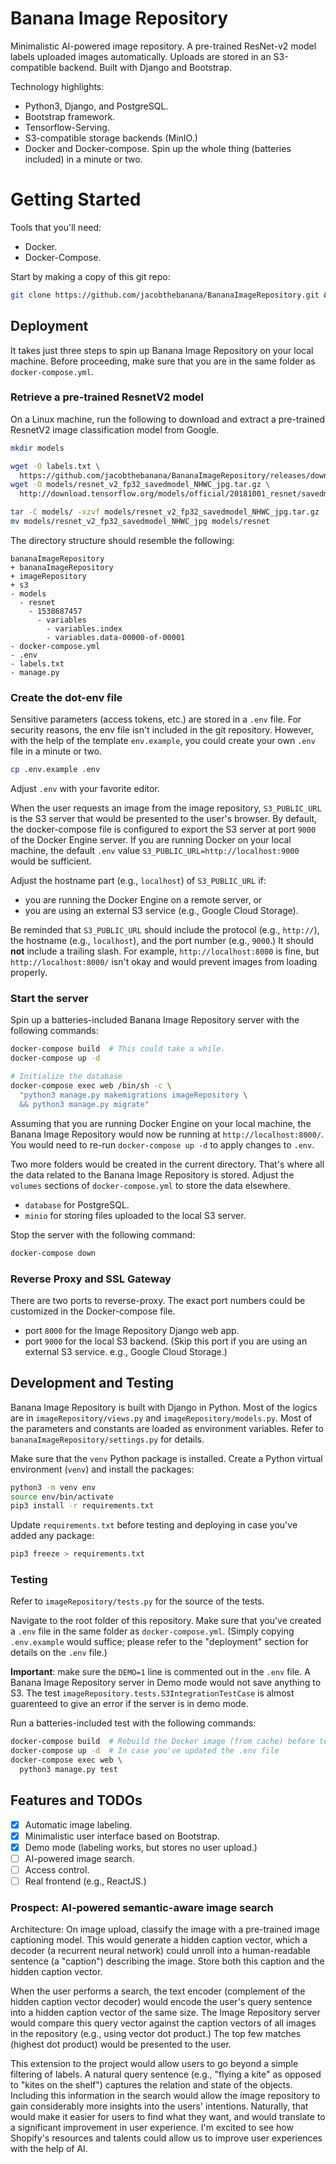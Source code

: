 # Banana Image Repository
Minimalistic AI-powered image repository. A pre-trained ResNet-v2 model labels uploaded images automatically. Uploads are stored in an S3-compatible backend. Built with Django and Bootstrap. 

Technology highlights:
- Python3, Django, and PostgreSQL.
- Bootstrap framework.
- Tensorflow-Serving.
- S3-compatible storage backends (MinIO.)
- Docker and Docker-compose. Spin up the whole thing (batteries included) in a minute or two.

# Getting Started 
Tools that you'll need: 
- Docker.
- Docker-Compose.

Start by making a copy of this git repo:
```bash
git clone https://github.com/jacobthebanana/BananaImageRepository.git && cd BananaImageRepository
```

## Deployment
It takes just three steps to spin up Banana Image Repository on your local machine. Before proceeding, make sure that you are in the same folder as `docker-compose.yml`.

### Retrieve a pre-trained ResnetV2 model
On a Linux machine, run the following to download and extract a pre-trained ResnetV2 image classification model from Google. 
```bash
mkdir models

wget -O labels.txt \
  https://github.com/jacobthebanana/BananaImageRepository/releases/download/files/labels.txt
wget -O models/resnet_v2_fp32_savedmodel_NHWC_jpg.tar.gz \
  http://download.tensorflow.org/models/official/20181001_resnet/savedmodels/resnet_v2_fp32_savedmodel_NHWC_jpg.tar.gz

tar -C models/ -xzvf models/resnet_v2_fp32_savedmodel_NHWC_jpg.tar.gz
mv models/resnet_v2_fp32_savedmodel_NHWC_jpg models/resnet
```

The directory structure should resemble the following:
```
bananaImageRepository
+ bananaImageRepository
+ imageRepository
+ s3
- models 
  - resnet
    - 1538687457
      - variables
        - variables.index
        - variables.data-00000-of-00001
- docker-compose.yml
- .env
- labels.txt
- manage.py
```

### Create the dot-env file
Sensitive parameters (access tokens, etc.) are stored in a `.env` file. For security reasons, the env file isn't included in the git repository. However, with the help of the template `env.example`, you could create your own `.env` file in a minute or two.
```bash
cp .env.example .env
```

Adjust `.env` with your favorite editor. 

When the user requests an image from the image repository, `S3_PUBLIC_URL` is the S3 server that would be presented to the user's browser. By default, the docker-compose file is configured to export the S3 server at port `9000` of the Docker Engine server. If you are running Docker on your local machine, the default `.env` value `S3_PUBLIC_URL=http://localhost:9000` would be sufficient. 

Adjust the hostname part (e.g., `localhost`) of `S3_PUBLIC_URL` if: 
- you are running the Docker Engine on a remote server, or 
- you are using an external S3 service (e.g., Google Cloud Storage). 

Be reminded that `S3_PUBLIC_URL` should include the protocol (e.g., `http://`), the hostname (e.g., `localhost`), and the port number (e.g., `9000`.) It should **not** include a trailing slash. For example, `http://localhost:8000` is fine, but `http://localhost:8000/` isn't okay and would prevent images from loading properly. 


### Start the server
Spin up a batteries-included Banana Image Repository server with the following commands:
```bash
docker-compose build  # This could take a while.
docker-compose up -d

# Initialize the database
docker-compose exec web /bin/sh -c \
  "python3 manage.py makemigrations imageRepository \
  && python3 manage.py migrate"
```

Assuming that you are running Docker Engine on your local machine, the Banana Image Repository would now be running at `http://localhost:8000/`. You would need to re-run `docker-compose up -d` to apply changes to `.env`. 


Two more folders would be created in the current directory. That's where all the data related to the Banana Image Repository is stored. Adjust the `volumes` sections of `docker-compose.yml` to store the data elsewhere. 
- `database` for PostgreSQL.
- `minio` for storing files uploaded to the local S3 server.

Stop the server with the following command:
```bash
docker-compose down
```

### Reverse Proxy and SSL Gateway
There are two ports to reverse-proxy. The exact port numbers could be customized in the Docker-compose file.
- port `8000` for the Image Repository Django web app.
- port `9000` for the local S3 backend. (Skip this port if you are using an external S3 service. e.g., Google Cloud Storage.) 


## Development and Testing
Banana Image Repository is built with Django in Python. Most of the logics are in `imageRepository/views.py` and `imageRepository/models.py`. Most of the parameters and constants are loaded as environment variables. Refer to `bananaImageRepository/settings.py` for details.

Make sure that the `venv` Python package is installed. Create a Python virtual environment (`venv`) and install the packages:
```bash
python3 -m venv env
source env/bin/activate
pip3 install -r requirements.txt
```

Update `requirements.txt` before testing and deploying in case you've added any package: 
```bash
pip3 freeze > requirements.txt
```

### Testing
Refer to `imageRepository/tests.py` for the source of the tests.

Navigate to the root folder of this repository. Make sure that you've created a `.env` file in the same folder as `docker-compose.yml`. (Simply copying `.env.example` would suffice; please refer to the "deployment" section for details on the `.env` file.) 

**Important**: make sure the `DEMO=1` line is commented out in the `.env` file. A Banana Image Repository server in Demo mode would not save anything to S3. The test `imageRepository.tests.S3IntegrationTestCase` is almost guarenteed to give an error if the server is in demo mode.

Run a batteries-included test with the following commands:
```bash 
docker-compose build  # Rebuild the Docker image (from cache) before testing
docker-compose up -d  # In case you've updated the .env file
docker-compose exec web \
  python3 manage.py test
```

## Features and TODOs
- [x] Automatic image labeling.
- [x] Minimalistic user interface based on Bootstrap.
- [x] Demo mode (labeling works, but stores no user upload.)
- [ ] AI-powered image search.
- [ ] Access control.
- [ ] Real frontend (e.g., ReactJS.)

### Prospect: AI-powered semantic-aware image search
Architecture: On image upload, classify the image with a pre-trained image captioning model. This would generate a hidden caption vector, which a decoder (a recurrent neural network) could unroll into a human-readable sentence (a "caption") describing the image. Store both this caption and the hidden caption vector.

When the user performs a search, the text encoder (complement of the hidden caption vector decoder) would encode the user's query sentence into a hidden caption vector of the same size. The Image Repository server would compare this query vector against the caption vectors of all images in the repository (e.g., using vector dot product.) The top few matches (highest dot product) would be presented to the user.

This extension to the project would allow users to go beyond a simple filtering of labels. A natural query sentence (e.g., "flying a kite" as opposed to "kites on the shelf") captures the relation and state of the objects. Including this information in the search would allow the image repository to gain considerably more insights into the users' intentions. Naturally, that would make it easier for users to find what they want, and would translate to a significant improvement in user experience. I'm excited to see how Shopify's resources and talents could allow us to improve user experiences with the help of AI. 